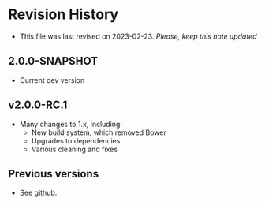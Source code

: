 # Revision History

* This file was last revised on 2023-02-23. *Please, keep this note updated*

## 2.0.0-SNAPSHOT
* Current dev version

## v2.0.0-RC.1
* Many changes to 1.x, including:
  * New build system, which removed Bower
  * Upgrades to dependencies
  * Various cleaning and fixes

## Previous versions
* See [github](https://github.com/Rothamsted/genomaps.js/releases).
